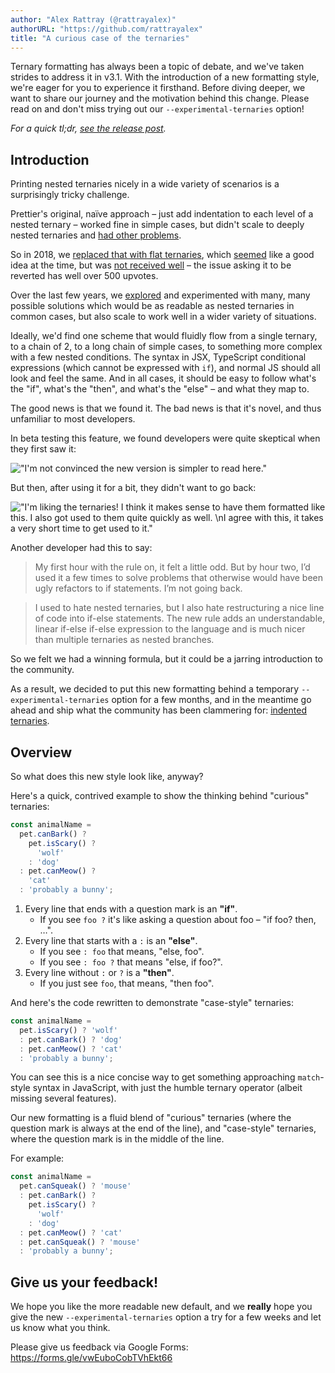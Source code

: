 ```yaml
---
author: "Alex Rattray (@rattrayalex)"
authorURL: "https://github.com/rattrayalex"
title: "A curious case of the ternaries"
---
```


Ternary formatting has always been a topic of debate, and we've taken strides to address it in v3.1. With the introduction of a new formatting style, we're eager for you to experience it firsthand. Before diving deeper, we want to share our journey and the motivation behind this change. Please read on and don't miss trying out our `--experimental-ternaries` option!

_For a quick tl;dr, [see the release post](/blog/2023/10/01/3.1.0)._

<!-- truncate -->

## Introduction

Printing nested ternaries nicely in a wide variety of scenarios is a surprisingly tricky challenge.

Prettier's original, naïve approach – just add indentation to each level of a nested ternary – worked fine in simple cases, but didn't scale to deeply nested ternaries and [had other problems](https://github.com/prettier/prettier/issues/737).

So in 2018, we [replaced that with flat ternaries](https://github.com/prettier/prettier/pull/5039), which [seemed](https://github.com/prettier/prettier/pull/4767#issuecomment-401764876) like a good idea at the time, but was [not received well](https://github.com/prettier/prettier/issues/5814) – the issue asking it to be reverted has well over 500 upvotes.

Over the last few years, we [explored](https://github.com/prettier/prettier/issues/9561) and experimented with many, many possible solutions which would be as readable as nested ternaries in common cases, but also scale to work well in a wider variety of situations.

Ideally, we'd find one scheme that would fluidly flow from a single ternary, to a chain of 2, to a long chain of simple cases, to something more complex with a few nested conditions. The syntax in JSX, TypeScript conditional expressions (which cannot be expressed with `if`), and normal JS should all look and feel the same. And in all cases, it should be easy to follow what's the "if", what's the "then", and what's the "else" – and what they map to.

The good news is that we found it. The bad news is that it's novel, and thus unfamiliar to most developers.

In beta testing this feature, we found developers were quite skeptical when they first saw it:

!["I'm not convinced the new version is simpler to read here."](https://user-images.githubusercontent.com/704302/205551054-122f2fc0-fee3-4254-912a-1b97b5cf0c04.png)

But then, after using it for a bit, they didn't want to go back:

!["I'm liking the ternaries! I think it makes sense to have them formatted like this. I also got used to them quite quickly as well. \nI agree with this, it takes a very short time to get used to it."](https://user-images.githubusercontent.com/704302/205550887-b780f6ba-b678-4620-a454-255bd5083096.png)

Another developer had this to say:

> My first hour with the rule on, it felt a little odd. But by hour two, I’d used it a few times to solve problems that otherwise would have been ugly refactors to if statements. I’m not going back.

> I used to hate nested ternaries, but I also hate restructuring a nice line of code into if-else statements. The new rule adds an understandable, linear if-else if-else expression to the language and is much nicer than multiple ternaries as nested branches.

So we felt we had a winning formula, but it could be a jarring introduction to the community.

As a result, we decided to put this new formatting behind a temporary `--experimental-ternaries` option for a few months, and in the meantime go ahead and ship what the community has been clammering for: [indented ternaries](https://github.com/prettier/prettier/pull/9559).

## Overview

So what does this new style look like, anyway?

Here's a quick, contrived example to show the thinking behind "curious" ternaries:

<!-- prettier-ignore -->
```ts
const animalName =
  pet.canBark() ?
    pet.isScary() ?
      'wolf'
    : 'dog'
  : pet.canMeow() ?
    'cat'
  : 'probably a bunny';
```

1. Every line that ends with a question mark is an **"if"**.
   - If you see `foo ?` it's like asking a question about foo – "if foo? then, …".
2. Every line that starts with a `:` is an **"else"**.
   - If you see `: foo` that means, "else, foo".
   - If you see `: foo ?` that means "else, if foo?".
3. Every line without `:` or `?` is a **"then"**.
   - If you just see `foo`, that means, "then foo".

And here's the code rewritten to demonstrate "case-style" ternaries:

<!-- prettier-ignore -->
```ts
const animalName =
  pet.isScary() ? 'wolf'
  : pet.canBark() ? 'dog'
  : pet.canMeow() ? 'cat'
  : 'probably a bunny';
```

You can see this is a nice concise way to get something approaching `match`-style syntax in JavaScript, with just the humble ternary operator (albeit missing several features).

Our new formatting is a fluid blend of "curious" ternaries (where the question mark is always at the end of the line), and "case-style" ternaries, where the question mark is in the middle of the line.

For example:

<!-- prettier-ignore -->
```ts
const animalName =
  pet.canSqueak() ? 'mouse'
  : pet.canBark() ?
    pet.isScary() ?
      'wolf'
    : 'dog'
  : pet.canMeow() ? 'cat'
  : pet.canSqueak() ? 'mouse'
  : 'probably a bunny';
```

## Give us your feedback!

We hope you like the more readable new default, and we **really** hope you give the new `--experimental-ternaries` option a try for a few weeks and let us know what you think.

Please give us feedback via Google Forms: https://forms.gle/vwEuboCobTVhEkt66
